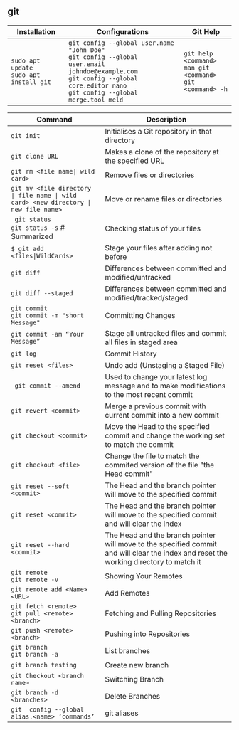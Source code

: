 ## git

 
  |Installation|Configurations| Git Help |
  | --- | --- |--- |
  |`sudo apt update` <br> `sudo apt install git` | `git config --global user.name "John Doe" `<br> `git config --global user.email johndoe@example.com` <br> `git config --global core.editor nano` <br> `git config --global merge.tool meld` | `git help <command>` <br> `man git <command>` <br> `git <command> -h` |
  
  
  | Command|Description |
  | --- | --- |
  | `git init` | Initialises a Git repository in that directory|
  |`git clone URL`| Makes a clone of the repository at the specified URL|
  |`git rm <file name\| wild card>`| Remove files or directories|
  |`git mv <file directory \| file name \| wild card> <new directory \| new file name>`| Move or rename files or directories|
  |` git status` <br> `git status -s` # Summarized | Checking status of your files|
  |`$ git add <files\|WildCards> `|Stage your files after adding not before |
  | `git diff` |Differences between committed  and modified/untracked |
  |`git diff --staged` |Differences between committed and modified/tracked/staged|
  | `git commit`<br> `git commit -m "short Message" `|Committing Changes|
  |`git commit -am “Your Message”` |Stage all untracked files and commit all files in staged area||
  |`git log` |Commit History| 
  |`git reset <files>`| Undo add (Unstaging a Staged File)|
  |` git commit --amend`| Used to change your latest log message and to make modifications to the most recent commit|
  |`git revert <commit> `|  Merge a previous commit with current commit into a new commit|
  |`git checkout <commit>` | Move the Head to the specified commit and change the working set to match the commit|
  |`git checkout <file> `|Change the file to match the commited version of the file "the Head commit"|
  |`git reset --soft <commit>` | The Head and the branch pointer will move to the specified commit|
  |`git reset <commit> `| The Head and the branch pointer will move to the specified commit and will clear the index|
  |`git reset --hard <commit> `| The Head and the branch pointer will move to the specified commit and will clear the index and reset the working directory to match it|
  |`git remote` <br> `git remote -v`| Showing Your Remotes|
  |`git remote add <Name> <URL>`|Add Remotes|
  |`git fetch <remote>` <br> `git pull <remote> <branch>`|Fetching and Pulling Repositories|
  |`git push <remote> <branch>`|Pushing into Repositories|
  |`git branch` <br> `git branch -a`|List branches|
  |`git branch testing`| Create new branch|
  |`git Checkout <branch name>`|Switching Branch|
  |`git branch -d <branches>`|Delete Branches|
  |`git  config --global alias.<name> ‘commands’`|git aliases|
  
